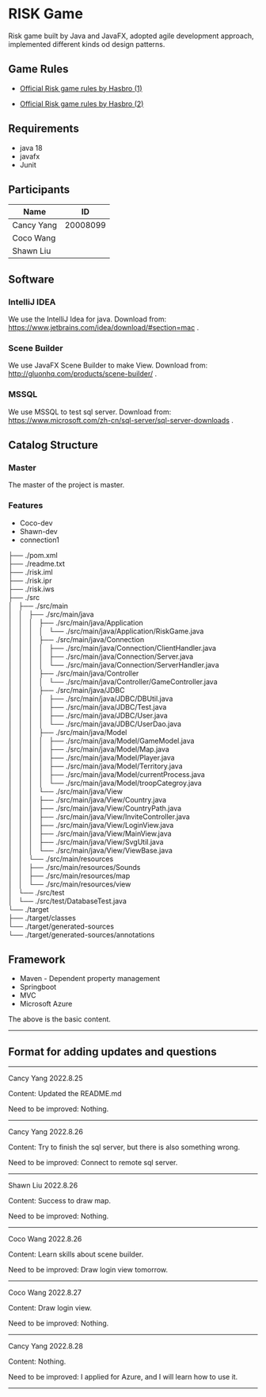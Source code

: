 # RISK Game #

Risk game built by Java and JavaFX, adopted agile development approach, implemented different kinds od design patterns.

## Game Rules ##

* [Official Risk game rules by Hasbro (1)](https://www.hasbro.com/common/instruct/risk.pdf)

* [Official Risk game rules by Hasbro (2)](http://media.wizards.com/2015/downloads/ah/Risk_rules.pdf)

## Requirements ##

* java 18
* javafx
* Junit

## Participants ##

| Name       | ID       |
| ---------- | -------- |
| Cancy Yang | 20008099 |
| Coco Wang  |          |
| Shawn Liu  |          |

## Software ##

### IntelliJ IDEA ###

We use the IntelliJ Idea for java. Download from: https://www.jetbrains.com/idea/download/#section=mac .

### Scene Builder ###

We use JavaFX Scene Builder to make View. Download from: http://gluonhq.com/products/scene-builder/ .

### MSSQL ###

We use MSSQL to test sql server. Download from: https://www.microsoft.com/zh-cn/sql-server/sql-server-downloads .

## Catalog Structure ##

### Master ###

The master of the project is master.

### Features ###

* Coco-dev
* Shawn-dev
* connection1

├── ./pom.xml  
├── ./readme.txt  
├── ./risk.iml  
├── ./risk.ipr  
├── ./risk.iws  
├── ./src  
│   ├── ./src/main  
│   │   ├── ./src/main/java  
│   │   │   ├── ./src/main/java/Application  
│   │   │   │   └── ./src/main/java/Application/RiskGame.java  
│   │   │   ├── ./src/main/java/Connection  
│   │   │   │   ├── ./src/main/java/Connection/ClientHandler.java  
│   │   │   │   ├── ./src/main/java/Connection/Server.java  
│   │   │   │   └── ./src/main/java/Connection/ServerHandler.java  
│   │   │   ├── ./src/main/java/Controller  
│   │   │   │   └── ./src/main/java/Controller/GameController.java  
│   │   │   ├── ./src/main/java/JDBC  
│   │   │   │   ├── ./src/main/java/JDBC/DBUtil.java  
│   │   │   │   ├── ./src/main/java/JDBC/Test.java  
│   │   │   │   ├── ./src/main/java/JDBC/User.java  
│   │   │   │   └── ./src/main/java/JDBC/UserDao.java  
│   │   │   ├── ./src/main/java/Model  
│   │   │   │   ├── ./src/main/java/Model/GameModel.java  
│   │   │   │   ├── ./src/main/java/Model/Map.java  
│   │   │   │   ├── ./src/main/java/Model/Player.java  
│   │   │   │   ├── ./src/main/java/Model/Territory.java  
│   │   │   │   ├── ./src/main/java/Model/currentProcess.java  
│   │   │   │   └── ./src/main/java/Model/troopCategroy.java  
│   │   │   └── ./src/main/java/View  
│   │   │       ├── ./src/main/java/View/Country.java  
│   │   │       ├── ./src/main/java/View/CountryPath.java  
│   │   │       ├── ./src/main/java/View/InviteController.java  
│   │   │       ├── ./src/main/java/View/LoginView.java  
│   │   │       ├── ./src/main/java/View/MainView.java  
│   │   │       ├── ./src/main/java/View/SvgUtil.java  
│   │   │       └── ./src/main/java/View/ViewBase.java  
│   │   └── ./src/main/resources  
│   │       ├── ./src/main/resources/Sounds  
│   │       ├── ./src/main/resources/map   
│   │       └── ./src/main/resources/view   
│   └── ./src/test  
│       └── ./src/test/DatabaseTest.java  
└── ./target  
├── ./target/classes  
└── ./target/generated-sources  
└── ./target/generated-sources/annotations

## Framework ##

* Maven - Dependent property management
* Springboot
* MVC
* Microsoft Azure

The above is the basic content.

****

## Format for adding updates and questions ##
****

Cancy Yang 2022.8.25  

Content: Updated the README.md  

Need to be improved: Nothing.  

****

Cancy Yang 2022.8.26   

Content: Try to finish the sql server, but there is also something wrong.  

Need to be improved: Connect to remote sql server.  

****

Shawn Liu 2022.8.26   

Content: Success to draw map.  

Need to be improved: Nothing.  

****

Coco Wang 2022.8.26  

Content: Learn skills about scene builder.  

Need to be improved: Draw login view tomorrow.  

****

Coco Wang 2022.8.27   

Content: Draw login view.  

Need to be improved: Nothing.  

****

Cancy Yang 2022.8.28   

Content: Nothing.  

Need to be improved: I applied for Azure, and I will learn how to use it.  

****

